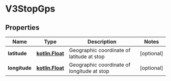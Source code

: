# V3StopGps

## Properties
Name | Type | Description | Notes
------------ | ------------- | ------------- | -------------
**latitude** | [**kotlin.Float**](.md) | Geographic coordinate of latitude at stop |  [optional]
**longitude** | [**kotlin.Float**](.md) | Geographic coordinate of longitude at stop |  [optional]
